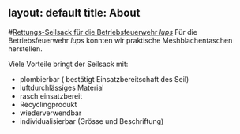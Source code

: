 layout: defaulttitle: About                ---#<u>Rettungs-Seilsack für die Betriebsfeuerwehr *lups*</u>Für die Betriebsfeuerwehr *lups* konnten wir praktische Meshblachentaschen herstellen.  Viele Vorteile bringt der Seilsack mit:  - plombierbar ( bestätigt Einsatzbereitschaft des Seil)  - luftdurchlässiges Material  - rasch einsatzbereit  - Recyclingprodukt  - wiederverwendbar  - individualisierbar (Grösse und Beschriftung)